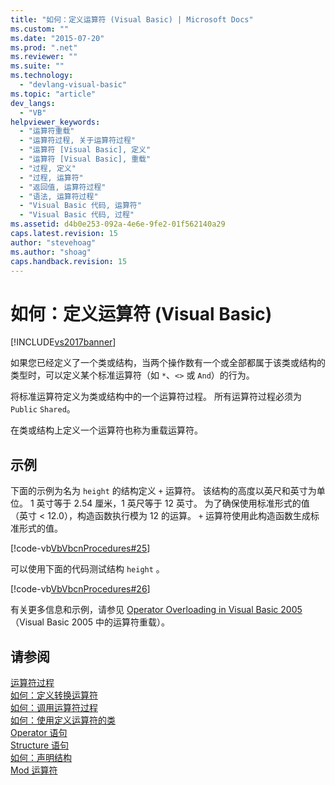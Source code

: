 ```yaml
---
title: "如何：定义运算符 (Visual Basic) | Microsoft Docs"
ms.custom: ""
ms.date: "2015-07-20"
ms.prod: ".net"
ms.reviewer: ""
ms.suite: ""
ms.technology: 
  - "devlang-visual-basic"
ms.topic: "article"
dev_langs: 
  - "VB"
helpviewer_keywords: 
  - "运算符重载"
  - "运算符过程, 关于运算符过程"
  - "运算符 [Visual Basic], 定义"
  - "运算符 [Visual Basic], 重载"
  - "过程, 定义"
  - "过程, 运算符"
  - "返回值, 运算符过程"
  - "语法, 运算符过程"
  - "Visual Basic 代码, 运算符"
  - "Visual Basic 代码, 过程"
ms.assetid: d4b0e253-092a-4e6e-9fe2-01f562140a29
caps.latest.revision: 15
author: "stevehoag"
ms.author: "shoag"
caps.handback.revision: 15
---
```

# 如何：定义运算符 (Visual Basic)
[!INCLUDE[vs2017banner](../../../../visual-basic/includes/vs2017banner.md)]

如果您已经定义了一个类或结构，当两个操作数有一个或全部都属于该类或结构的类型时，可以定义某个标准运算符（如 `*`、`<>` 或 `And`）的行为。  
  
 将标准运算符定义为类或结构中的一个运算符过程。  所有运算符过程必须为 `Public` `Shared`。  
  
 在类或结构上定义一个运算符也称为重载运算符。  
  
## 示例  
 下面的示例为名为  `height` 的结构定义 `+` 运算符。  该结构的高度以英尺和英寸为单位。  1 英寸等于 2.54 厘米，1 英尺等于 12 英寸。  为了确保使用标准形式的值（英寸 \< 12.0），构造函数执行模为 12 的运算。  `+` 运算符使用此构造函数生成标准形式的值。  
  
 [!code-vb[VbVbcnProcedures#25](./codesnippet/VisualBasic/how-to-define-an-operator_1.vb)]  
  
 可以使用下面的代码测试结构  `height` 。  
  
 [!code-vb[VbVbcnProcedures#26](./codesnippet/VisualBasic/how-to-define-an-operator_2.vb)]  
  
 有关更多信息和示例，请参见 [Operator Overloading in Visual Basic 2005](http://go.microsoft.com/fwlink/?LinkId=101703)（Visual Basic 2005 中的运算符重载）。  
  
## 请参阅  
 [运算符过程](../../../../visual-basic/programming-guide/language-features/procedures/operator-procedures.md)   
 [如何：定义转换运算符](../../../../visual-basic/programming-guide/language-features/procedures/how-to-define-a-conversion-operator.md)   
 [如何：调用运算符过程](../../../../visual-basic/programming-guide/language-features/procedures/how-to-call-an-operator-procedure.md)   
 [如何：使用定义运算符的类](../../../../visual-basic/programming-guide/language-features/procedures/how-to-use-a-class-that-defines-operators.md)   
 [Operator 语句](../../../../visual-basic/language-reference/statements/operator-statement.md)   
 [Structure 语句](../../../../visual-basic/language-reference/statements/structure-statement.md)   
 [如何：声明结构](../../../../visual-basic/programming-guide/language-features/data-types/how-to-declare-a-structure.md)   
 [Mod 运算符](../../../../visual-basic/language-reference/operators/mod-operator.md)